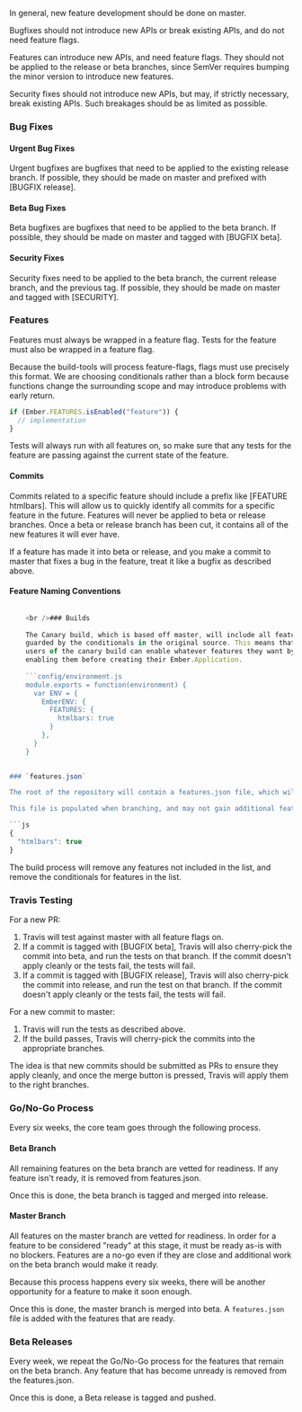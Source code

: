 In general, new feature development should be done on master.

Bugfixes should not introduce new APIs or break existing APIs, and do not need feature flags.

Features can introduce new APIs, and need feature flags. They should not be applied to the release or beta branches, since SemVer requires bumping the minor version to introduce new features.

Security fixes should not introduce new APIs, but may, if strictly necessary, break existing APIs. Such breakages should be as limited as possible.

### Bug Fixes

#### Urgent Bug Fixes

Urgent bugfixes are bugfixes that need to be applied to the existing release branch. If possible, they should be made on master and prefixed with [BUGFIX release].

#### Beta Bug Fixes

Beta bugfixes are bugfixes that need to be applied to the beta branch. If possible, they should be made on master and tagged with [BUGFIX beta].

#### Security Fixes

Security fixes need to be applied to the beta branch, the current release branch, and the previous tag. If possible, they should be made on master and tagged with [SECURITY].

### Features

Features must always be wrapped in a feature flag. Tests for the feature must also be wrapped in a feature flag.

Because the build-tools will process feature-flags, flags must use precisely this format. We are choosing conditionals rather than a block form because functions change the surrounding scope and may introduce problems with early return.

```js
if (Ember.FEATURES.isEnabled("feature")) {
  // implementation
}
```

Tests will always run with all features on, so make sure that any tests for the feature are passing against the current state of the feature.

#### Commits

Commits related to a specific feature should include a prefix like [FEATURE htmlbars]. This will allow us to quickly identify all commits for a specific feature in the future. Features will never be applied to beta or release branches. Once a beta or release branch has been cut, it contains all of the new features it will ever have.

If a feature has made it into beta or release, and you make a commit to master that fixes a bug in the feature, treat it like a bugfix as described above.

#### Feature Naming Conventions

```config/environment.js Ember.FEATURES['<packagename>-<feature>'] // if package specific Ember.FEATURES['container-factory-injections'] Ember.FEATURES['htmlbars']

    <br />### Builds
    
    The Canary build, which is based off master, will include all features,
    guarded by the conditionals in the original source. This means that
    users of the canary build can enable whatever features they want by
    enabling them before creating their Ember.Application.
    
    ```config/environment.js
    module.exports = function(environment) {
      var ENV = {
        EmberENV: {
          FEATURES: {
            htmlbars: true
          }
        },
      }
    }
    

### `features.json`

The root of the repository will contain a features.json file, which will contain a list of features that should be enabled for beta or release builds.

This file is populated when branching, and may not gain additional features after the original branch. It may remove features.

```js
{
  "htmlbars": true
}
```

The build process will remove any features not included in the list, and remove the conditionals for features in the list.

### Travis Testing

For a new PR:

  1. Travis will test against master with all feature flags on.
  2. If a commit is tagged with [BUGFIX beta], Travis will also cherry-pick the commit into beta, and run the tests on that branch. If the commit doesn't apply cleanly or the tests fail, the tests will fail.
  3. If a commit is tagged with [BUGFIX release], Travis will also cherry-pick the commit into release, and run the test on that branch. If the commit doesn't apply cleanly or the tests fail, the tests will fail.

For a new commit to master:

  1. Travis will run the tests as described above.
  2. If the build passes, Travis will cherry-pick the commits into the appropriate branches.

The idea is that new commits should be submitted as PRs to ensure they apply cleanly, and once the merge button is pressed, Travis will apply them to the right branches.

### Go/No-Go Process

Every six weeks, the core team goes through the following process.

#### Beta Branch

All remaining features on the beta branch are vetted for readiness. If any feature isn't ready, it is removed from features.json.

Once this is done, the beta branch is tagged and merged into release.

#### Master Branch

All features on the master branch are vetted for readiness. In order for a feature to be considered "ready" at this stage, it must be ready as-is with no blockers. Features are a no-go even if they are close and additional work on the beta branch would make it ready.

Because this process happens every six weeks, there will be another opportunity for a feature to make it soon enough.

Once this is done, the master branch is merged into beta. A `features.json` file is added with the features that are ready.

### Beta Releases

Every week, we repeat the Go/No-Go process for the features that remain on the beta branch. Any feature that has become unready is removed from the features.json.

Once this is done, a Beta release is tagged and pushed.